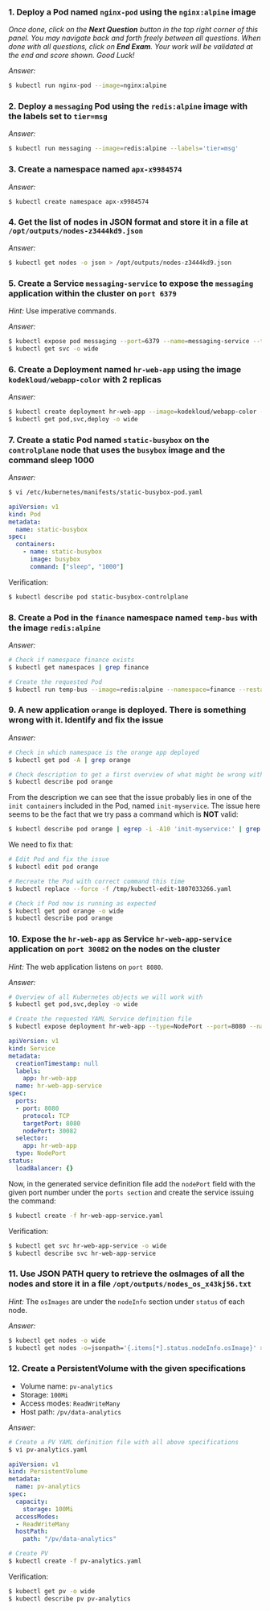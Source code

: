 ### 1. Deploy a Pod named `nginx-pod` using the `nginx:alpine` image

*Once done, click on the **Next Question** button in the top right corner of this panel. You may navigate back and forth freely between all questions. When done with all questions, click on **End Exam**. Your work will be validated at the end and score shown. Good Luck!*

*Answer:*

```bash
$ kubectl run nginx-pod --image=nginx:alpine
```

### 2. Deploy a `messaging` Pod using the `redis:alpine` image with the labels set to `tier=msg`

*Answer:*

```bash
$ kubectl run messaging --image=redis:alpine --labels='tier=msg'
```

### 3. Create a namespace named `apx-x9984574`

*Answer:*

```bash
$ kubectl create namespace apx-x9984574
```

### 4. Get the list of nodes in JSON format and store it in a file at `/opt/outputs/nodes-z3444kd9.json`

*Answer:*

```bash
$ kubectl get nodes -o json > /opt/outputs/nodes-z3444kd9.json
```

### 5. Create a Service `messaging-service` to expose the `messaging` application within the cluster on `port 6379`

*Hint:* Use imperative commands.

*Answer:*

```bash
$ kubectl expose pod messaging --port=6379 --name=messaging-service --type=ClusterIP
$ kubectl get svc -o wide
```

### 6. Create a Deployment named `hr-web-app` using the image `kodekloud/webapp-color` with 2 replicas

*Answer:*

```bash
$ kubectl create deployment hr-web-app --image=kodekloud/webapp-color --replicas=2
$ kubectl get pod,svc,deploy -o wide
```

### 7. Create a static Pod named `static-busybox` on the `controlplane` node that uses the `busybox` image and the command sleep 1000

*Answer:*

```bash
$ vi /etc/kubernetes/manifests/static-busybox-pod.yaml
```

```yaml
apiVersion: v1
kind: Pod
metadata:
  name: static-busybox
spec:
  containers:
    - name: static-busybox
      image: busybox
      command: ["sleep", "1000"]
```

Verification:

```bash
$ kubectl describe pod static-busybox-controlplane
```

### 8. Create a Pod in the `finance` namespace named `temp-bus` with the image `redis:alpine`

*Answer:*

```bash
# Check if namespace finance exists
$ kubectl get namespaces | grep finance

# Create the requested Pod
$ kubectl run temp-bus --image=redis:alpine --namespace=finance --restart=Never
```

### 9. A new application `orange` is deployed. There is something wrong with it. Identify and fix the issue

*Answer:*

```bash
# Check in which namespace is the orange app deployed
$ kubectl get pod -A | grep orange

# Check description to get a first overview of what might be wrong with it
$ kubectl describe pod orange
```

From the description we can see that the issue probably lies in one of the `init containers` included in the Pod, named `init-myservice`.
The issue here seems to be the fact that we try pass a command which is **NOT** valid:

```bash
$ kubectl describe pod orange | egrep -i -A10 'init-myservice:' | grep -i -A3 command
```

We need to fix that:

```bash
# Edit Pod and fix the issue
$ kubectl edit pod orange

# Recreate the Pod with correct command this time
$ kubectl replace --force -f /tmp/kubectl-edit-1807033266.yaml

# Check if Pod now is running as expected
$ kubectl get pod orange -o wide
$ kubectl describe pod orange
```

### 10. Expose the `hr-web-app` as Service `hr-web-app-service` application on `port 30082` on the nodes on the cluster

*Hint:* The web application listens on `port 8080`.

*Answer:*

```bash
# Overview of all Kubernetes objects we will work with
$ kubectl get pod,svc,deploy -o wide

# Create the requested YAML Service definition file
$ kubectl expose deployment hr-web-app --type=NodePort --port=8080 --name=hr-web-app-service --dry-run=client -o yaml > hr-web-app-service.yaml
```

```yaml
apiVersion: v1
kind: Service
metadata:
  creationTimestamp: null
  labels:
    app: hr-web-app
  name: hr-web-app-service
spec:
  ports:
  - port: 8080
    protocol: TCP
    targetPort: 8080
    nodePort: 30082
  selector:
    app: hr-web-app
  type: NodePort
status:
  loadBalancer: {}
```

Now, in the generated service definition file add the `nodePort` field with the given port number under the `ports section` and create the service issuing the command:

```bash
$ kubectl create -f hr-web-app-service.yaml
```

Verification:

```bash
$ kubectl get svc hr-web-app-service -o wide
$ kubectl describe svc hr-web-app-service
```

### 11. Use JSON PATH query to retrieve the osImages of all the nodes and store it in a file `/opt/outputs/nodes_os_x43kj56.txt`

*Hint:* The `osImages` are under the `nodeInfo` section under `status` of each node.

*Answer:*

```bash
$ kubectl get nodes -o wide
$ kubectl get nodes -o=jsonpath='{.items[*].status.nodeInfo.osImage}' > /opt/outputs/nodes_os_x43kj56.txt
```

### 12. Create a PersistentVolume with the given specifications

- Volume name: `pv-analytics`
- Storage: `100Mi`
- Access modes: `ReadWriteMany`
- Host path: `/pv/data-analytics`

*Answer:*

```bash
# Create a PV YAML definition file with all above specifications
$ vi pv-analytics.yaml
```

```yaml
apiVersion: v1
kind: PersistentVolume
metadata:
  name: pv-analytics
spec:
  capacity:
    storage: 100Mi
  accessModes:
  - ReadWriteMany
  hostPath:
    path: "/pv/data-analytics"
```

```bash
# Create PV
$ kubectl create -f pv-analytics.yaml
```

Verification:

```bash
$ kubectl get pv -o wide
$ kubectl describe pv pv-analytics
```
